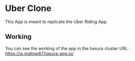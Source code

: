 # Uber Clone
This App is meant to replicate the Uber Riding App.

## Working
You can see the working of the app in the hasura cluster URL : https://ui.mallow87.hasura-app.io/
